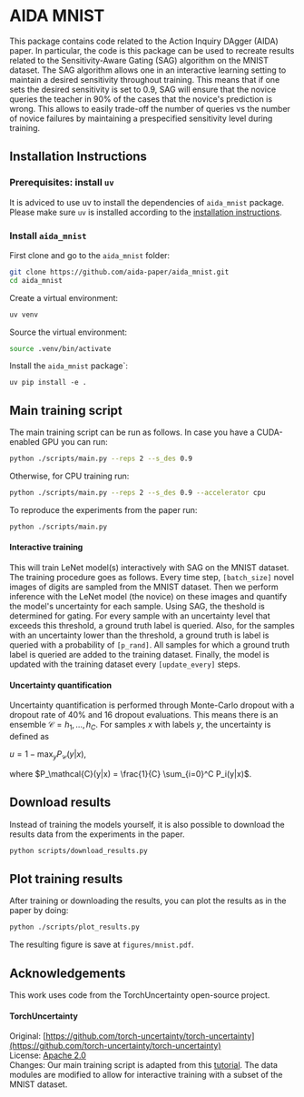 # AIDA MNIST

This package contains code related to the Action Inquiry DAgger (AIDA) paper.
In particular, the code is this package can be used to recreate results related to the Sensitivity-Aware Gating (SAG) algorithm on the MNIST dataset.
The SAG algorithm allows one in an interactive learning setting to maintain a desired sensitivity throughout training.
This means that if one sets the desired sensitivity is set to 0.9, SAG will ensure that the novice queries the teacher in 90% of the cases that the novice's prediction is wrong.
This allows to easily trade-off the number of queries vs the number of novice failures by maintaining a prespecified sensitivity level during training.

## Installation Instructions

### Prerequisites: install `uv`

It is adviced to use uv to install the dependencies of `aida_mnist` package.
Please make sure `uv` is installed according to the [installation instructions](https://github.com/astral-sh/uv?tab=readme-ov-file#installation).

### Install `aida_mnist`

First clone and go to the `aida_mnist` folder:

```bash
git clone https://github.com/aida-paper/aida_mnist.git
cd aida_mnist
```

Create a virtual environment:

```bash
uv venv
```

Source the virtual environment:

```bash
source .venv/bin/activate
```

Install the `aida_mnist` package`:

```
uv pip install -e .
```

## Main training script

The main training script can be run as follows.
In case you have a CUDA-enabled GPU you can run:

```bash
python ./scripts/main.py --reps 2 --s_des 0.9
```

Otherwise, for CPU training run:

```bash
python ./scripts/main.py --reps 2 --s_des 0.9 --accelerator cpu
```

To reproduce the experiments from the paper run:

```bash
python ./scripts/main.py
```

#### Interactive training

This will train LeNet model(s) interactively with SAG on the MNIST dataset.
The training procedure goes as follows.
Every time step, `[batch_size]` novel images of digits are sampled from the MNIST dataset.
Then we perform inference with the LeNet model (the novice) on these images and quantify the model's uncertainty for each sample.
Using SAG, the theshold is determined for gating.
For every sample with an uncertainty level that exceeds this threshold, a ground truth label is queried.
Also, for the samples with an uncertainty lower than the threshold, a ground truth is label is queried with a probability of `[p_rand]`.
All samples for which a ground truth label is queried are added to the training dataset.
Finally, the model is updated with the training dataset every `[update_every]` steps.

#### Uncertainty quantification
Uncertainty quantification is performed through Monte-Carlo dropout with a dropout rate of 40% and 16 dropout evaluations.
This means there is an ensemble $\mathcal{C} = h_1, \dots, h_C$.
For samples $x$ with labels $y$, the uncertainty is defined as

$u = 1 - \max_y P_\mathcal{C}(y|x)$,

where $P_\mathcal{C}(y|x) = \frac{1}{C} \sum_{i=0}^C P_i(y|x)$.


## Download results

Instead of training the models yourself, it is also possible to download the results data from the experiments in the paper.

```bash
python scripts/download_results.py
```

## Plot training results

After training or downloading the results, you can plot the results as in the paper by doing:

```bash
python ./scripts/plot_results.py
```

The resulting figure is save at `figures/mnist.pdf`.

## Acknowledgements

This work uses code from the TorchUncertainty open-source project.

#### TorchUncertainty
Original:  [https://github.com/torch-uncertainty/torch-uncertainty](https://github.com/torch-uncertainty/torch-uncertainty)  
License: [Apache 2.0](https://github.com/torch-uncertainty/torch-uncertainty/blob/main/LICENSE)    
Changes: Our main training script is adapted from this [tutorial](https://torch-uncertainty.github.io/auto_tutorials/tutorial_mc_dropout.html#sphx-glr-auto-tutorials-tutorial-mc-dropout-py).
The data modules are modified to allow for interactive training with a subset of the MNIST dataset.